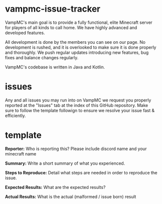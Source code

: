 # vampmc-issue-tracker
VampMC's main goal is to provide a fully functional, elite Minecraft server for players of all kinds to call home. We have highly advanced and developed features.

All development is done by the members you can see on our page. No development is rushed, and it is overlooked to make sure it is done properly and thoroughly. We push regular updates introducing new features, bug fixes and balance changes regularly.

VampMC's codebase is written in Java and Kotlin.

# issues

Any and all issues you may run into on VampMC we request you properly reported at the "Issues" tab at the index of this GitHub repository. Make sure to follow the template followign to ensure we resolve your issue fast & efficiently.

# template

**Reporter:** 
Who is reporting this? Please include discord name and your minecraft name

**Summary:**
Write a short summary of what you experienced.

**Steps to Reproduce:** 
Detail what steps are needed in order to reproduce the issue.

**Expected Results:**
What are the expected results?

**Actual Results:**
What is the actual (malformed / issue born) result
